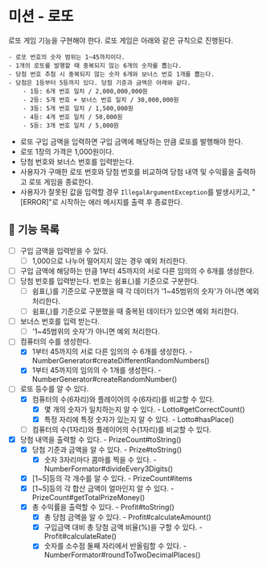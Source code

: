# 미션 - 로또

로또 게임 기능을 구현해야 한다. 로또 게임은 아래와 같은 규칙으로 진행된다.

```
- 로또 번호의 숫자 범위는 1~45까지이다.
- 1개의 로또를 발행할 때 중복되지 않는 6개의 숫자를 뽑는다.
- 당첨 번호 추첨 시 중복되지 않는 숫자 6개와 보너스 번호 1개를 뽑는다.
- 당첨은 1등부터 5등까지 있다. 당첨 기준과 금액은 아래와 같다.
    - 1등: 6개 번호 일치 / 2,000,000,000원
    - 2등: 5개 번호 + 보너스 번호 일치 / 30,000,000원
    - 3등: 5개 번호 일치 / 1,500,000원
    - 4등: 4개 번호 일치 / 50,000원
    - 5등: 3개 번호 일치 / 5,000원
```

- 로또 구입 금액을 입력하면 구입 금액에 해당하는 만큼 로또를 발행해야 한다.
- 로또 1장의 가격은 1,000원이다.
- 당첨 번호와 보너스 번호를 입력받는다.
- 사용자가 구매한 로또 번호와 당첨 번호를 비교하여 당첨 내역 및 수익률을 출력하고 로또 게임을 종료한다.
- 사용자가 잘못된 값을 입력할 경우 `IllegalArgumentException`를 발생시키고, "[ERROR]"로 시작하는 에러 메시지를 출력 후 종료한다.

## 🚀 기능 목록
- [ ] 구입 금액을 입력받을 수 있다.
  - [ ] 1,000으로 나누어 떨어지지 않는 경우 예외 처리한다.
- [ ] 구입 금액에 해당하는 만큼 1부터 45까지의 서로 다른 임의의 수 6개를 생성한다.
- [ ] 당첨 번호를 입력받는다. 번호는 쉼표(,)를 기준으로 구분한다.
  - [ ] 쉼표(,)를 기준으로 구분했을 때 각 데이터가 '1~45범위의 숫자'가 아니면 예외 처리한다.
  - [ ] 쉼표(,)를 기준으로 구분했을 때 중복된 데이터가 있으면 예외 처리한다.
- [ ] 보너스 번호를 입력 받는다.
  - [ ] '1~45범위의 숫자'가 아니면 예외 처리한다.
- [ ] 컴퓨터의 수를 생성한다. 
  - [X] 1부터 45까지의 서로 다른 임의의 수 6개를 생성한다. - NumberGenerator#createDifferentRandomNumbers()
  - [X] 1부터 45까지의 임의의 수 1개를 생성한다. - NumberGenerator#createRandomNumber()
- [ ] 로또 등수를 알 수 있다.
  - [X] 컴퓨터의 수(6자리)와 플레이어의 수(6자리)를 비교할 수 있다. 
    - [X] 몇 개의 숫자가 일치하는지 알 수 있다. - Lotto#getCorrectCount()
    - [X] 특정 자리에 특정 숫자가 있는지 알 수 있다. - Lotto#hasPlace()
  - [ ] 컴퓨터의 수(1자리)와 플레이어의 수(1자리)를 비교할 수 있다.
- [X] 당첨 내역을 출력할 수 있다. - PrizeCount#toString()
  - [X] 당첨 기준과 금액을 알 수 있다. - Prize#toString()
    - [X] 숫자 3자리마다 콤마를 찍을 수 있다. - NumberFormator#divideEvery3Digits()
  - [X] [1~5]등의 각 개수를 알 수 있다. - PrizeCount#items
  - [X] [1~5]등의 각 합산 금액이 얼마인지 알 수 있다. - PrizeCount#getTotalPrizeMoney()
  - [X] 총 수익률을 출력할 수 있다. - Profit#toString()
    - [X] 총 당첨 금액을 알 수 있다. - Profit#calculateAmount()
    - [X] 구입금액 대비 총 당첨 금액 비율(%)을 구할 수 있다. - Profit#calculateRate()
    - [X] 숫자를 소수점 둘째 자리에서 반올림할 수 있다. - NumberFormator#roundToTwoDecimalPlaces()
